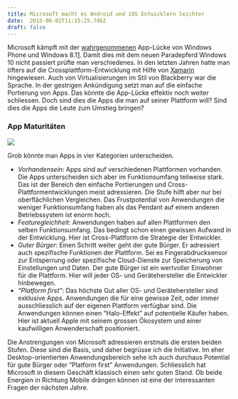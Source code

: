 ```yaml
---
title: Microsoft macht es Android und iOS Entwicklern leichter
date:  2015-06-02T11:15:25.746Z 
draft: false
---
```


Microsoft kämpft mit der [wahrgenommenen](http://fime.ch/article/microsoft-entertained.html) App-Lücke von Windows Phone und Windows 8.1[1](http://fime.ch/article/microsoft-build.html#fn:Luecke). Damit dies mit dem neuen Paradepferd Windows 10 nicht passiert prüfte man verschiedenes. In den letzten Jahren hatte man öfters auf die Crossplattform-Entwicklung mit Hilfe von [Xamarin](http://xamarin.com/) hingewiesen. Auch von Virtualisierungen im Stil von Blackberry war die Sprache. In der gestrigen Ankündigung setzt man auf die einfache Portierung von Apps. Das könnte die App-Lücke effektiv noch weiter schliessen. Doch sind dies die Apps die man auf seiner Plattform will? Sind dies die Apps die Leute zum Umstieg bringen?

### App Maturitäten

![](https://cdn-images-1.medium.com/max/800/0*GAPTDToDOyUWJYPc.png)

Grob könnte man Apps in vier Kategorien unterscheiden.

*   _Vorhandensein_: Apps sind auf verschiedenen Plattformen vorhanden. Die Apps unterscheiden sich aber im Funktionsumfang teilweise stark. Das ist der Bereich den einfache Portierungen und Cross-Plattformentwicklungen meist adressieren. Die Stufe hilft aber nur bei oberflächlichen Vergleichen. Das Frustpotential von Anwendungen die weniger Funktionsumfang haben als das Pendant auf einem anderen Betriebssystem ist enorm hoch.
*   _Featuregleichheit_: Anwendungen haben auf allen Plattformen den selben Funktionsumfang. Das bedingt schon einen gewissen Aufwand in der Entwicklung. Hier ist Cross-Plattform die Strategie der Entwickler.
*   _Guter Bürger_: Einen Schritt weiter geht der gute Bürger. Er adressiert auch spezifische Funktionen der Plattform. Sei es Fingerabdrucksensor zur Entsperrung oder spezifische Cloud-Dienste zur Speicherung von Einstellungen und Daten. Der gute Bürger ist ein wertvoller Einwohner für die Plattform. Hier will jeder OS- und Gerätehersteller die Entwickler hinbewegen.
*   _“Platform first”_: Das höchste Gut aller OS- und Gerätehersteller sind exklusive Apps. Anwendungen die für eine gewisse Zeit, oder immer ausschliesslich auf der eigenen Plattform verfügbar sind. Die Anwendungen können einen “Halo-Effekt” auf potentielle Käufer haben. Hier ist aktuell Apple mit seinem grossen Ökosystem und einer kaufwilligen Anwenderschaft positioniert.

Die Anstrengungen von Microsoft adressieren erstmals die ersten beiden Stufen. Diese sind die Basis, und daher begrüsse ich die Initiative. Im eher Desktop-orientierten Anwendungsbereich sehe ich auch durchaus Potential für gute Bürger oder “Platform first” Anwendungen. Schliesslich hat Microsoft in diesem Geschäft klassisch einen sehr guten Stand. Ob beide Energien in Richtung Mobile drängen können ist eine der interessanten Fragen der nächsten Jahre.
